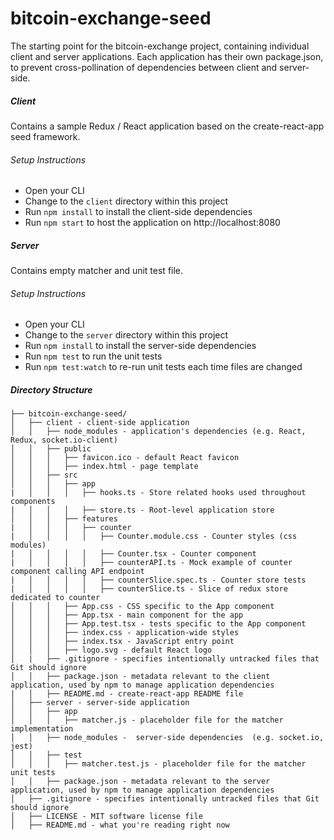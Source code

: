 # bitcoin-exchange-seed
The starting point for the bitcoin-exchange project, containing individual client and server applications.
Each application has their own package.json, to prevent cross-pollination of dependencies between client and server-side.

##### Client
Contains a sample Redux / React application based on the create-react-app seed framework.

###### Setup Instructions
* Open your CLI
* Change to the ```client``` directory within this project
* Run ```npm install``` to install the client-side dependencies
* Run ```npm start``` to host the application on http://localhost:8080

##### Server
Contains empty matcher and unit test file.

###### Setup Instructions
* Open your CLI
* Change to the ```server``` directory within this project
* Run ```npm install``` to install the server-side dependencies
* Run ```npm test``` to run the unit tests
* Run ```npm test:watch``` to re-run unit tests each time files are changed 

##### Directory Structure
```
├── bitcoin-exchange-seed/
│   ├── client - client-side application
│   │   ├── node_modules - application's dependencies (e.g. React, Redux, socket.io-client)
│   │   ├── public
│   │   │   ├── favicon.ico - default React favicon
│   │   │   ├── index.html - page template
│   │   ├── src
│   │   │   ├── app
|   │   │   │   ├── hooks.ts - Store related hooks used throughout components
|   │   │   │   ├── store.ts - Root-level application store
│   │   │   ├── features
|   │   │   │   ├── counter
|   │   │   │   │   ├── Counter.module.css - Counter styles (css modules)
|   │   │   │   │   ├── Counter.tsx - Counter component
|   │   │   │   │   ├── counterAPI.ts - Mock example of counter component calling API endpoint
|   │   │   │   │   ├── counterSlice.spec.ts - Counter store tests
|   │   │   │   │   ├── counterSlice.ts - Slice of redux store dedicated to counter
│   │   │   ├── App.css - CSS specific to the App component
│   │   │   ├── App.tsx - main component for the app
│   │   │   ├── App.test.tsx - tests specific to the App component
│   │   │   ├── index.css - application-wide styles
│   │   │   ├── index.tsx - JavaScript entry point
│   │   │   ├── logo.svg - default React logo
│   |   ├── .gitignore - specifies intentionally untracked files that Git should ignore
│   │   ├── package.json - metadata relevant to the client application, used by npm to manage application dependencies
|   │   ├── README.md - create-react-app README file
│   ├── server - server-side application
│   │   ├── app
│   │   │   ├── matcher.js - placeholder file for the matcher implementation
│   │   ├── node_modules -  server-side dependencies  (e.g. socket.io, jest)
│   │   ├── test
│   │   │   ├── matcher.test.js - placeholder file for the matcher unit tests
│   │   ├── package.json - metadata relevant to the server application, used by npm to manage application dependencies
│   ├── .gitignore - specifies intentionally untracked files that Git should ignore
│   ├── LICENSE - MIT software license file
│   ├── README.md - what you're reading right now
```

